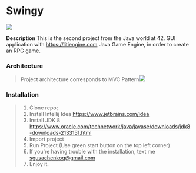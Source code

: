 
# Swingy

![](https://raw.githubusercontent.com/SergoGusachenko/Swingy/master/sprites/Adven-attack-right.png)

**Description**
This is the second project from the Java world at 42. GUI application with https://litiengine.com Java Game Engine, in order to create an RPG game.

### Architecture

> Project architecture corresponds to MVC Pattern![](http://www.stardust.ch/wp-content/uploads/2016/06/MVC1.png)

### Installation

> 1. Clone repo;
> 2. Install Intellij Idea https://www.jetbrains.com/idea
> 3. Install JDK 8 https://www.oracle.com/technetwork/java/javase/downloads/jdk8-downloads-2133151.html
> 4. Import project
> 5. Run Project (Use green start button on the top left corner)
> 6. If you're having trouble with the installation, text me sgusachenkoq@gmail.com
> 7. Enjoy it.


